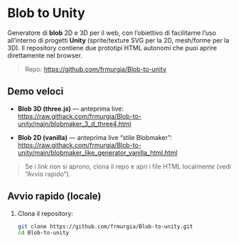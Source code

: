 # Blob to Unity

Generatore di **blob** 2D e 3D per il web, con l’obiettivo di facilitarne l’uso all’interno di progetti **Unity** (sprite/texture SVG per la 2D, mesh/forme per la 3D). Il repository contiene due prototipi HTML autonomi che puoi aprire direttamente nel browser.

> Repo: https://github.com/frmurgia/Blob-to-unity

## Demo veloci

- **Blob 3D (three.js)** — anteprima live:  
  https://raw.githack.com/frmurgia/Blob-to-unity/main/blobmaker_3_d_three4.html

- **Blob 2D (vanilla)** — anteprima live “stile Blobmaker”:  
  https://raw.githack.com/frmurgia/Blob-to-unity/main/blobmaker_like_generator_vanilla_html.html

> Se i link non si aprono, clona il repo e apri i file HTML localmente (vedi “Avvio rapido”).

## Avvio rapido (locale)

1. Clona il repository:
   ```bash
   git clone https://github.com/frmurgia/Blob-to-unity.git
   cd Blob-to-unity
